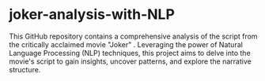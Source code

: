 # joker-analysis-with-NLP
This GitHub repository contains a comprehensive analysis of the script from the critically acclaimed movie "Joker" . Leveraging the power of Natural Language Processing (NLP) techniques, this project aims to delve into the movie's script to gain insights, uncover patterns, and explore the narrative structure.
